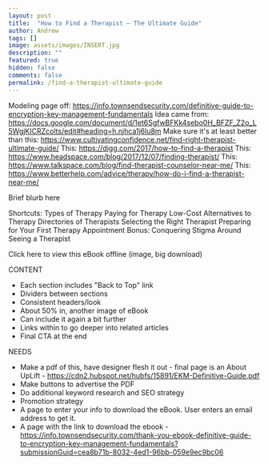 ```yaml
---
layout: post
title:  "How to Find a Therapist – The Ultimate Guide"
author: Andrew
tags: []
image: assets/images/INSERT.jpg
description: ""
featured: true
hidden: false
comments: false
permalink: /find-a-therapist-ultimate-guide
---
```


Modeling page off: https://info.townsendsecurity.com/definitive-guide-to-encryption-key-management-fundamentals
Idea came from: https://docs.google.com/document/d/1et6SgfwBFKk4sebo0H_BFZF_Z2o_L5WgjKICRZcolts/edit#heading=h.njhca1j6lu8m
Make sure it's at least better than this: https://www.cultivatingconfidence.net/find-right-therapist-ultimate-guide/
This: https://digg.com/2017/how-to-find-a-therapist
This: https://www.headspace.com/blog/2017/12/07/finding-therapist/
This: https://www.talkspace.com/blog/find-therapist-counselor-near-me/
This: https://www.betterhelp.com/advice/therapy/how-do-i-find-a-therapist-near-me/

Brief blurb here

Shortcuts:
Types of Therapy
Paying for Therapy
Low-Cost Alternatives to Therapy
Directories of Therapists
Selecting the Right Therapist
Preparing for Your First Therapy Appointment
Bonus: Conquering Stigma Around Seeing a Therapist

Click here to view this eBook offline
(image, big download)


CONTENT
- Each section includes "Back to Top" link
- Dividers between sections
- Consistent headers/look
- About 50% in, another image of eBook
- Can include it again a bit further
- Links within to go deeper into related articles
- Final CTA at the end

NEEDS
- Make a pdf of this, have designer flesh it out
		- final page is an About UpLift
		- https://cdn2.hubspot.net/hubfs/15891/EKM-Definitive-Guide.pdf
- Make buttons to advertise the PDF
- Do additional keyword research and SEO strategy
- Promotion strategy
- A page to enter your info to download the eBook. User enters an email address to get it.
- A page with the link to download the ebook
		- https://info.townsendsecurity.com/thank-you-ebook-definitive-guide-to-encryption-key-management-fundamentals?submissionGuid=cea8b71b-8032-4ed1-96bb-059e9ec9bc06
